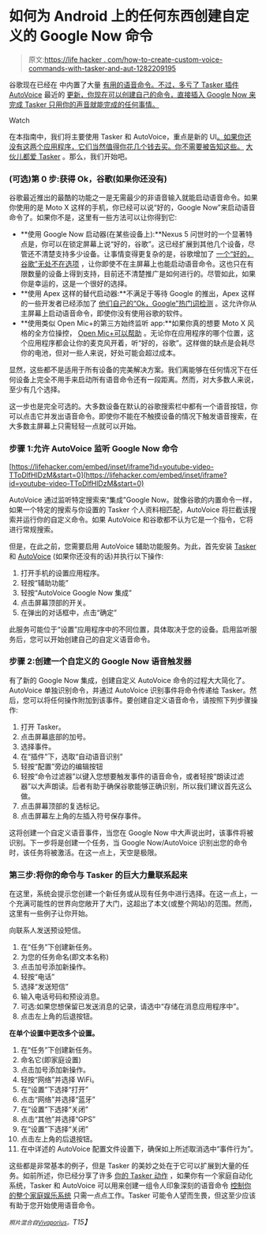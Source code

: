 # 如何为 Android 上的任何东西创建自定义的 Google Now 命令

> 原文:[https://life hacker . com/how-to-create-custom-voice-commands-with-tasker-and-aut-1282209195](https://lifehacker.com/how-to-create-custom-voice-commands-with-tasker-and-aut-1282209195)

谷歌现在已经在 中内置了大量 [有用的语音命令。不过，多亏了 Tasker 插件 AutoVoice](https://lifehacker.com/everything-you-didnt-know-you-could-do-with-google-voi-512727229) 最近的 [更新，你现在可以创建自己的命令，直接插入 Google Now 来完成 Tasker 只用你的声音就能完成的任何事情。](http://lifehacker.com/preview/autovoice-now-lets-you-create-custom-google-now-command-1607156863)

Watch

在本指南中，我们将主要使用 Tasker 和 AutoVoice，重点是新的 UI[。如果你还没有这两个应用程序，它们当然值得你花几个钱去买。你不需要被告知这些。](https://lifehacker.com/taskers-new-user-friendly-ui-makes-automating-your-andr-5992802) [大伙儿都爱 Tasker](http://lifehacker.com/show-us-your-best-tasker-actions-487360630) 。那么，我们开始吧。

### (可选)第 0 步:获得 Ok，谷歌(如果你还没有)

谷歌最近推出的最酷的功能之一是无需最少的非语音输入就能启动语音命令。如果你使用的是 Moto X 这样的手机，你已经可以说“好的，Google Now”来启动语音命令了。如果你不是，这里有一些方法可以让你得到它:

*   **使用 Google Now 启动器(在某些设备上):**Nexus 5 问世时的一个显著特点是，你可以在锁定屏幕上说“好的，谷歌”。这已经扩展到其他几个设备，尽管还不清楚支持多少设备。让事情变得更复杂的是，谷歌增加了 [一个“好的，谷歌”无处不在选项](http://www.androidpolice.com/2014/06/25/apk-download-google-search-v3-5-14-brings-ok-google-hotword-detection-to-any-screen/) ，让你即使不在主屏幕上也能启动语音命令。这也只在有限数量的设备上得到支持，目前还不清楚推广是如何进行的。尽管如此，如果你是幸运的，这是一个很好的选择。
*   **使用 Apex 这样的替代启动器:**不满足于等待 Google 的推出，Apex 这样的一些开发者已经添加了 [他们自己的“Ok，Google”热门词检测](http://www.androidpolice.com/2014/06/25/apex-launcher-adds-ok-google-hotword-detection-and-dynamic-icon-support-for-today-calendar-in-version-2-4/) 。这允许你从主屏幕上启动语音命令，即使你没有使用谷歌的软件。
*   **使用类似 Open Mic+的第三方始终监听 app:**如果你真的想要 Moto X 风格的全方位操控， [Open Mic+可以帮助](http://lifehacker.com/open-mic-brings-the-moto-xs-touchless-control-to-any-1211465747) 。无论你在应用程序的哪个位置，这个应用程序都会让你的麦克风开着，听“好的，谷歌”。这样做的缺点是会耗尽你的电池，但对一些人来说，好处可能会超过成本。

显然，这些都不是适用于所有设备的完美解决方案。我们离能够在任何情况下在任何设备上完全不用手来启动所有语音命令还有一段距离。然而，对大多数人来说，至少有几个选择。

这一步也是完全可选的。大多数设备在默认的谷歌搜索栏中都有一个语音按钮，你可以点击它并发出语音命令。即使你不能在不触摸设备的情况下触发语音搜索，在大多数主屏幕上只需轻轻一点就可以开始。

### 步骤 1:允许 AutoVoice 监听 Google Now 命令

 [https://lifehacker.com/embed/inset/iframe?id=youtube-video-TToDlfHlDzM&start=0](https://lifehacker.com/embed/inset/iframe?id=youtube-video-TToDlfHlDzM&start=0) 

AutoVoice 通过监听特定搜索来“集成”Google Now。就像谷歌的内置命令一样，如果一个特定的搜索与你设置的 Tasker 个人资料相匹配，AutoVoice 将拦截该搜索并运行你的自定义命令。如果 AutoVoice 和谷歌都不认为它是一个指令，它将进行常规搜索。

但是，在此之前，您需要启用 AutoVoice 辅助功能服务。为此，首先安装 [Tasker](https://play.google.com/store/apps/details?id=net.dinglisch.android.taskerm) 和 [AutoVoice](https://play.google.com/store/apps/details?id=com.joaomgcd.autovoice) (如果你还没有的话)并执行以下操作:

1.  打开手机的设置应用程序。
2.  轻按“辅助功能”
3.  轻按“AutoVoice Google Now 集成”
4.  点击屏幕顶部的开关。
5.  在弹出的对话框中，点击“确定”

此服务可能位于“设置”应用程序中的不同位置，具体取决于您的设备。启用监听服务后，您可以开始创建自己的自定义语音命令。

### 步骤 2:创建一个自定义的 Google Now 语音触发器

有了新的 Google Now 集成，创建自定义 AutoVoice 命令的过程大大简化了。AutoVoice 单独识别命令，并通过 AutoVoice 识别事件将命令传递给 Tasker。然后，您可以将任何操作附加到该事件。要创建自定义语音命令，请按照下列步骤操作:

1.  打开 Tasker。
2.  点击屏幕底部的加号。
3.  选择事件。
4.  在“插件”下，选取“自动语音识别”
5.  轻按“配置”旁边的编辑按钮
6.  轻按“命令过滤器”以键入您想要触发事件的语音命令，或者轻按“朗读过滤器”以大声朗读。后者有助于确保谷歌能够正确识别，所以我们建议首先这么做。
7.  点击屏幕顶部的复选标记。
8.  点击屏幕左上角的左插入符号保存事件。

这将创建一个自定义语音事件，当您在 Google Now 中大声说出时，该事件将被识别。下一步将是创建一个任务，当 Google Now/AutoVoice 识别出您的命令时，该任务将被激活。在这一点上，天空是极限。

### 第三步:将你的命令与 Tasker 的巨大力量联系起来

在这里，系统会提示您创建一个新任务或从现有任务中进行选择。在这一点上，一个充满可能性的世界向您敞开了大门，这超出了本文(或整个网站)的范围。然而，这里有一些例子让你开始。

向联系人发送预设短信。

1.  在“任务”下创建新任务。
2.  为您的任务命名(即文本名称)
3.  点击加号添加新操作。
4.  轻按“电话”
5.  选择“发送短信”
6.  输入电话号码和预设消息。
7.  可选:如果您想保留已发送消息的记录，请选中“存储在消息应用程序中”。
8.  点击左上角的后退按钮。

**在单个设置中更改多个设置。**

1.  在“任务”下创建新任务。
2.  命名它(即家庭设置)
3.  点击加号添加新操作。
4.  轻按“网络”并选择 WiFi。
5.  在“设置”下选择“打开”
6.  点击“网络”并选择“蓝牙”
7.  在“设置”下选择“关闭”
8.  点击“其他”并选择“GPS”
9.  在“设置”下选择“关闭”
10.  点击左上角的后退按钮。
11.  在中详述的 AutoVoice 配置文件设置下，确保如上所述取消选中“事件行为”。

这些都是非常基本的例子，但是 Tasker 的美妙之处在于它可以扩展到大量的任务。如前所述，你已经分享了许多 [你的 Tasker 动作](http://lifehacker.com/show-us-your-best-tasker-actions-487360630) ，如果你有一个家庭自动化系统，Tasker 和 AutoVoice 可以用来创建一组令人印象深刻的语音命令 [控制你的整个家庭娱乐系统](https://lifehacker.com/automate-your-home-via-voice-commands-with-tasker-and-v-493876426) 只需一点点工作。Tasker 可能令人望而生畏，但这至少应该有助于您开始使用语音命令。

*<small>照片混合自</small>*[*<small>Vivaporius</small>*](http://conworld.wikia.com/wiki/File:Thermal_Energy_Blast.jpg)*<small>。</small>T15】*